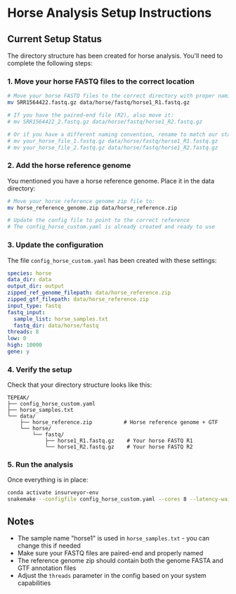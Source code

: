 # Horse Analysis Setup Instructions

## Current Setup Status

The directory structure has been created for horse analysis. You'll need to complete the following steps:

### 1. Move your horse FASTQ files to the correct location

```bash
# Move your horse FASTQ files to the correct directory with proper naming
mv SRR1564422.fastq.gz data/horse/fastq/horse1_R1.fastq.gz

# If you have the paired-end file (R2), also move it:
# mv SRR1564422_2.fastq.gz data/horse/fastq/horse1_R2.fastq.gz

# Or if you have a different naming convention, rename to match our standard:
# mv your_horse_file_1.fastq.gz data/horse/fastq/horse1_R1.fastq.gz
# mv your_horse_file_2.fastq.gz data/horse/fastq/horse1_R2.fastq.gz
```

### 2. Add the horse reference genome

You mentioned you have a horse reference genome. Place it in the data directory:

```bash
# Move your horse reference genome zip file to:
mv horse_reference_genome.zip data/horse_reference.zip

# Update the config file to point to the correct reference
# The config_horse_custom.yaml is already created and ready to use
```

### 3. Update the configuration

The file `config_horse_custom.yaml` has been created with these settings:

```yaml
species: horse
data_dir: data
output_dir: output
zipped_ref_genome_filepath: data/horse_reference.zip
zipped_gtf_filepath: data/horse_reference.zip  
input_type: fastq
fastq_input:
  sample_list: horse_samples.txt
  fastq_dir: data/horse/fastq
threads: 8
low: 0
high: 10000
gene: y
```

### 4. Verify the setup

Check that your directory structure looks like this:

```
TEPEAK/
├── config_horse_custom.yaml
├── horse_samples.txt
└── data/
    ├── horse_reference.zip          # Horse reference genome + GTF
    └── horse/
        └── fastq/
            ├── horse1_R1.fastq.gz    # Your horse FASTQ R1
            └── horse1_R2.fastq.gz    # Your horse FASTQ R2
```

### 5. Run the analysis

Once everything is in place:

```bash
conda activate insurveyor-env
snakemake --configfile config_horse_custom.yaml --cores 8 --latency-wait 60
```

## Notes

- The sample name "horse1" is used in `horse_samples.txt` - you can change this if needed
- Make sure your FASTQ files are paired-end and properly named
- The reference genome zip should contain both the genome FASTA and GTF annotation files
- Adjust the `threads` parameter in the config based on your system capabilities